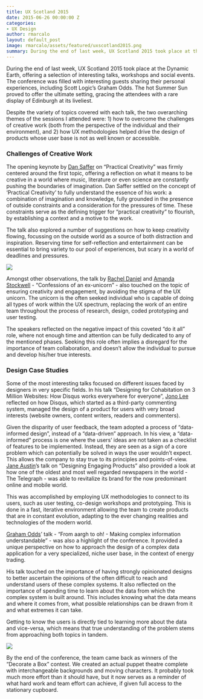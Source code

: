 ```yaml
---
title: UX Scotland 2015
date: 2015-06-26 00:00:00 Z
categories:
- UX Design
author: rmarcalo
layout: default_post
image: rmarcalo/assets/featured/uxscotland2015.png
summary: During the end of last week, UX Scotland 2015 took place at the Dynamic Earth, offering a selection of interesting talks, workshops and social events. The conference was filled with interesting guests sharing their personal experiences, including Scott Logic’s Graham Odds. The hot Summer Sun proved to offer the ultimate setting, gracing the attendees with a rare display of Edinburgh at its liveliest.
---
```


During the end of last week, UX Scotland 2015 took place at the Dynamic Earth, offering a selection of interesting talks, workshops and social events. The conference was filled with interesting guests sharing their personal experiences, including Scott Logic’s Graham Odds. The hot Summer Sun proved to offer the ultimate setting, gracing the attendees with a rare display of Edinburgh at its liveliest.

Despite the variety of topics covered with each talk, the two overarching themes of the sessions I attended were: 1) how to overcome the challenges of creative work (both from the perspective of the individual and their environment), and 2) how UX methodologies helped drive the design of products whose user base is not as well known or accessible.

### Challenges of Creative Work

The opening keynote by [Dan Saffer](https://twitter.com/odannyboy) on “Practical Creativity” was firmly centered around the first topic, offering a reflection on what it means to be creative in a world where music, literature or even science are constantly pushing the boundaries of imagination.  Dan Saffer settled on the concept of ‘Practical Creativity’ to fully understand the essence of his work: a combination of imagination and knowledge, fully grounded in the presence of outside constraints and a consideration for the pressures of time. These constraints serve as the defining trigger for “practical creativity” to flourish, by establishing a context and a motive to the work.

The talk also explored a number of suggestions on how to keep creativity flowing, focussing on the outside world as a source of both distraction and inspiration. Reserving time for self-reflection and entertainment can be essential to bring variety to our pool of experiences, but scary in a world of deadlines and pressures.

<img src="{{ site.baseurl }}/rmarcalo/assets/uxscotland2015/uxunicorn.png" />

Amongst other observations, the talk by [Rachel Daniel](https://twitter.com/RainbowliciousD) and [Amanda Stockwell](https://twitter.com/MandaLaceyS) - “Confessions of an ex-unicorn” - also touched on the topic of ensuring creativity and engagement, by avoiding the stigma of the UX unicorn. The unicorn is the often seeked individual who is capable of doing all types of work within the UX spectrum, replacing the work of an entire team throughout the process of research, design, coded prototyping and user testing.

The speakers reflected on the negative impact of this coveted “do it all” role, where not enough time and attention can be fully dedicated to any of the mentioned phases. Seeking this role often implies a disregard for the importance of team collaboration, and doesn’t allow the individual to pursue and develop his/her true interests.

### Design Case Studies

Some of the most interesting talks focused on different issues faced by designers in very specific fields. In his talk “Designing for Cohabitation on 3 Million Websites: How Disqus works everywhere for everyone”, [Jono Lee](https://twitter.com/jobosapien) reflected on how Disqus, which started as a third-party commenting system,  managed the design of  a product for users with very broad interests (website owners, content writers, readers and commenters).

Given the disparity of user feedback, the team adopted a process of “data-informed design”, instead of  a “data-driven” approach.   In his view, a “data-informed” process is one where the users’ ideas are not taken as a checklist of features to be implemented. Instead, they are seen as a sign of a core problem which can potentially be solved in ways the user wouldn’t expect. This allows the company to stay true to its principles and points-of-view.
[Jane Austin](https://twitter.com/msjaneaustin)’s talk on “Designing Engaging Products” also provided a look at how one of the oldest and most well regarded newspapers in the world - The Telegraph - was able to revitalize its brand for the now predominant online and mobile world.

This was accomplished by employing UX methodologies to connect to its users, such as  user testing, co-design workshops and prototyping.  This is done in a fast, iterative environment allowing  the team to create products that are in constant evolution, adapting to the ever changing realities and technologies of the modern world.

[Graham Odds](https://twitter.com/g_odds)’ talk - “From aargh to oh! -  Making complex information understandable” - was also a highlight of the conference. It provided a unique perspective on how to approach the design of a complex data application for a very specialized, niche user base, in the context of energy trading.

His talk touched on the importance of having strongly opinionated designs to better ascertain the opinions of the often difficult to reach and understand users of these complex systems. It also reflected on the importance of spending  time to learn about the data from which the complex system is built around. This includes knowing what the data means and where it comes from, what possible relationships can be drawn from it and what extremes it can take.

Getting to know the users is directly tied to learning more about the data and vice-versa, which means that true understanding of the problem stems from approaching both topics in tandem.

<img src="{{ site.baseurl }}/rmarcalo/assets/uxscotland2015/theatre-of-magic.jpeg" />

By the end of the conference, the team came back as winners of the “Decorate a Box” contest. We created an actual puppet theatre complete with interchangeable backgrounds and moving characters. It probably took much more effort than it should have, but it now serves as a reminder of what hard work and team effort can achieve, if given full access to the stationary cupboard.
